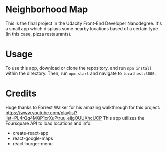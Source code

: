 # Neighborhood Map
This is the final project in the Udacity Front-End Developer Nanodegree. It's a small app which displays some nearby locations based of a certain type (in this case, pizza restaurants).

# Usage
To use this app, download or clone the repository, and run `npm install` within the directory. Then, run `npm start` and navigate to `localhost:3000`.

# Credits
Huge thanks to Forrest Walker for his amazing walkthrough for this project: https://www.youtube.com/playlist?list=PL4rQq4MQP1crXuPtruu_eijgOUUXhcUCP
This app utilizes the Foursquare API to load locations and info.

- create-react-app
- react-google-maps
- react-burger-menu
